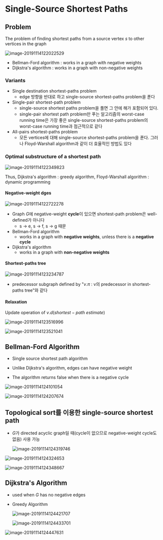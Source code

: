# Single-Source Shortest Paths

## Problem

The problem of finding shortest paths from a source vertex $s$ to other vertices in the graph

![image-20191114122022529](C:\Users\user\AppData\Roaming\Typora\typora-user-images\image-20191114122022529.png)

- Bellman-Ford algorithm : works in a graph with negative weights
- Dijkstra's algorithm : works in a graph with non-negative weights

### Variants

- Single destination shortest-paths problem
  - edge 방향을 반대로 하고 single-source shortest-paths problem을 푼다
- Single-pair shortest-path problem
  - single-source shortest paths problem을 풀면 그 안에 해가 포함되어 있다.
  - single-pair shortest path problem만 푸는 알고리즘의 worst-case running time은 가장 좋은 single-source shortest-paths problem의 worst-case running time과 점근적으로 같다
- All-pairs shortest-paths problem
  - 모든 vertices에 대해 single-source shortest-paths problem을 푼다.
    그러나 Floyd-Warshall algorithm과 같이 더 효율적인 방법도 있다

### Optimal substructure of a shortest path

![image-20191114122349823](C:\Users\user\AppData\Roaming\Typora\typora-user-images\image-20191114122349823.png)

Thus, Dijkstra's algorithm : greedy algorithm, Floyd-Warshall algorithm : dynamic programming

#### Negative-weight dges

![image-20191114122722278](C:\Users\user\AppData\Roaming\Typora\typora-user-images\image-20191114122722278.png)

- Graph $G$에 negative-weight **cycle**이 있으면 shortest-path problem은 well-defined가 아니다
  - s -> e, s -> f, s -> g 때문
- Bellman-Ford algorithm 
  - works in a graph with **negative weights**, unless there is a **negative cycle**
- Dijkstra's algorithm
  - works in a graph with **non-negative weights**

#### Shortest-paths tree

![image-20191114123234787](C:\Users\user\AppData\Roaming\Typora\typora-user-images\image-20191114123234787.png)

- predecessor subgraph defined by "$v.\pi$ : v의 predecessor in shortest-paths tree"와 같다

#### Relaxation

Update operation of $v.d(shortest-path\ estimate)$

![image-20191114123516996](C:\Users\user\AppData\Roaming\Typora\typora-user-images\image-20191114123516996.png)

![image-20191114123521041](C:\Users\user\AppData\Roaming\Typora\typora-user-images\image-20191114123521041.png)

## Bellman-Ford Algorithm

- Single source shortest path algorithm

- Unlike Dijkstra's algorithm, edges can have negative weight

- The algorithm returns false when there is a negative cycle

![image-20191114124101054](C:\Users\user\Desktop\2019-2\알고리즘\강의노트\image-20191114124101054.png)

![image-20191114124207674](C:\Users\user\AppData\Roaming\Typora\typora-user-images\image-20191114124207674.png)

## Topological sort를 이용한 single-source shortest path

- $G$가 directed acyclic graph일 때(cycle이 없으므로 negative-weight cycle도 없음) 사용 가능

  ![image-20191114124319746](C:\Users\user\AppData\Roaming\Typora\typora-user-images\image-20191114124319746.png)

![image-20191114124324653](C:\Users\user\AppData\Roaming\Typora\typora-user-images\image-20191114124324653.png)

![image-20191114124348667](C:\Users\user\AppData\Roaming\Typora\typora-user-images\image-20191114124348667.png)

## Dijkstra's Algorithm

- used when $G$ has no negative edges

- Greedy Algorithm

  ![image-20191114124421707](C:\Users\user\AppData\Roaming\Typora\typora-user-images\image-20191114124421707.png)

  ![image-20191114124433701](C:\Users\user\AppData\Roaming\Typora\typora-user-images\image-20191114124433701.png)

![image-20191114124447631](C:\Users\user\AppData\Roaming\Typora\typora-user-images\image-20191114124447631.png)

